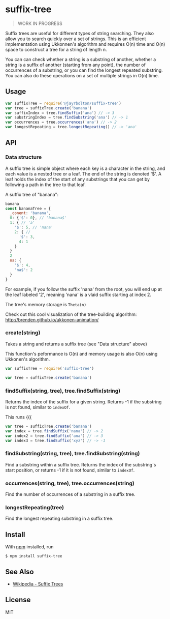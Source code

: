# suffix-tree

> WORK IN PROGRESS

Suffix trees are useful for different types of string searching. They also allow you to search quickly over a set of strings. This is an efficient implementation using Ukkonnen's algorithm and requires O(n) time and O(n) space to construct a tree for a string of length n.

You can can check whether a string is a substring of another, whether a string is a suffix of another (starting from any point), the number of occurrences of a substring, or you can find the longest repeated substring. You can also do these operations on a set of multiple strings in O(n) time.

## Usage

```js
var suffixTree = require('@jayrbolton/suffix-tree')
var tree = suffixTree.create('banana')
var suffixIndex = tree.findSuffix('ana') // -> 3
var substringIndex = tree.findSubstring('ana') // -> 1
var occurrences = tree.occurrences('ana') // -> 2
var longestRepeating = tree.longestRepeating() // -> 'ana'
```

## API

### Data structure

A suffix tree is simple object where each key is a character in the string, and each value is a nested tree or a leaf. The end of the string is denoted '$'. A leaf holds the index of the start of any substrings that you can get by following a path in the tree to that leaf.

A suffix tree of "banana":

```js
banana
const bananaTree = {
  _conent: 'banana',
  0: {'$': 0}, // 'banana$'
  1: { // 'a'
    '$': 5, // 'nana'
    2: { //
      '$': 3,
      4: 1
    }
  }
  2
  na: {
    '$': 4,
    'na$': 2
  }
}
```

For example, if you follow the suffix 'nana' from the root, you will end up at the leaf labeled '2', meaning 'nana' is a vlaid suffix starting at index 2.

The tree's memory storage is `Theta(n)`

Check out this cool visualization of the tree-building algorithm: http://brenden.github.io/ukkonen-animation/

### create(string)

Takes a string and returns a suffix tree (see "Data structure" above)

This function's peformance is O(n) and memory usage is also O(n) using Ukkonen's algorithm.

```js
var suffixTree = require('suffix-tree')

var tree = suffixTree.create('banana')
```

### findSuffix(string, tree), tree.findSuffix(string)

Returns the index of the suffix for a given string. Returns -1 if the substring is not found, similar to `indexOf`.

This runs {{{

```js
var tree = suffixTree.create('banana')
var index = tree.findSuffix('nana') // -> 2
var index2 = tree.findSuffix('ana') // -> 3
var index3 = tree.findSuffix('xyz') // -> -1
```

### findSubstring(string, tree), tree.findSubstring(string)

Find a substring within a suffix tree. Returns the index of the substring's start position, or returns -1 if it is not found, similar to `indexOf`.

### occurrences(string, tree), tree.occurrences(string)

Find the number of occurrences of a substring in a suffix tree.

### longestRepeating(tree)

Find the longest repeating substring in a suffix tree.

## Install

With [npm](https://npmjs.org/) installed, run

```
$ npm install suffix-tree
```

## See Also

- [Wikipedia - Suffix Trees](https://en.wikipedia.org/wiki/Suffix_tree)

## License

MIT

